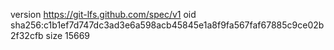version https://git-lfs.github.com/spec/v1
oid sha256:c1b1ef7d747dc3ad3e6a598acb45845e1a8f9fa567faf67885c9ce02b2f32cfb
size 15669
